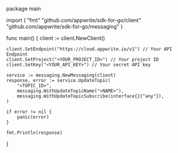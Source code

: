 package main

import (
    "fmt"
    "github.com/appwrite/sdk-for-go/client"
    "github.com/appwrite/sdk-for-go/messaging"
)

func main() {
    client := client.NewClient()

    client.SetEndpoint("https://cloud.appwrite.io/v1") // Your API Endpoint
    client.SetProject("<YOUR_PROJECT_ID>") // Your project ID
    client.SetKey("<YOUR_API_KEY>") // Your secret API key

    service := messaging.NewMessaging(client)
    response, error := service.UpdateTopic(
        "<TOPIC_ID>",
        messaging.WithUpdateTopicName("<NAME>"),
        messaging.WithUpdateTopicSubscribe(interface{}{"any"}),
    )

    if error != nil {
        panic(error)
    }

    fmt.Println(response)
}
